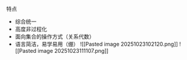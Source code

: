 特点

- 综合统一
- 高度非过程化
- 面向集合的操作方式（关系代数）
- 语言简洁，易学易用（绷）
![[Pasted image 20251023102120.png]]
![[Pasted image 20251023111107.png]]
